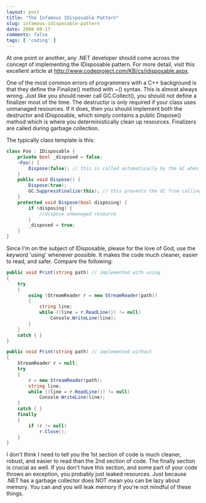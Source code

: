 ```yaml
---
layout: post
title: "The Infamous IDisposable Pattern"
slug: infamous-idisposable-pattern
date: 2008-09-17
comments: false
tags: [ 'coding' ]
---
```

At one point or another, any .NET developer should come across the concept of implementing the IDisposable pattern. For more detail, visit this excellent article at http://www.codeproject.com/KB/cs/idisposable.aspx.

One of the most common errors of programmers with a C++ background is that they define the Finalize() method with ~() syntax. This is almost always wrong. Just like you should never call GC.Collect(), you should not define a finalizer most of the time. The destructor is only required if your class uses unmanaged resources. If it does, then you should implement both the destructor and IDisposable, which simply contains a public Dispose() method which is where you deterministically clean up resources. Finalizers are called during garbage collection.

The typically class template is this:
``` csharp
class Foo : IDisposable {
    private bool _disposed = false;
    ~Foo() {
        Dispose(false); // this is called automatically by the GC when you forget to call Dispose() explicitly.
    }
    public void Dispose() {
        Dispose(true);
        GC.SuppressFinalize(this); // this prevents the GC from calling the finalizer, since you deterministically cleaned up resources already by calling Dispose().
    }
    protected void Dispose(bool disposing) {
        if (disposing) {
            //dispose unmanaged resource
        }
        _disposed = true;
    }
}
```
Since I'm on the subject of IDisposable, please for the love of God, use the keyword 'using' whenever possible. It makes the code much cleaner, easier to read, and safer. Compare the following:
``` csharp
public void Print(string path) // implemented with using
{
    try
    {
        using (StreamReader r = new StreamReader(path))
        {
            string line;
            while ((line = r.ReadLine()) != null)
                Console.WriteLine(line);
        }
    }
    catch { }
}

public void Print(string path) // implemented without
{
    StreamReader r = null;
    try
    {
        r = new StreamReader(path);
        string line;
        while ((line = r.ReadLine()) != null)
            Console.WriteLine(line);
    }
    catch { }
    finally
    {
        if (r != null)
            r.Close();
    }
}
```
I don't think I need to tell you the 1st section of code is much cleaner, robust, and easier to read than the 2nd section of code. The finally section is crucial as well. If you don't have this section, and some part of your code throws an exception, you probably just leaked resources. Just because .NET has a garbage collector does NOT mean you can be lazy about memory. You can and you will leak memory if you're not mindful of these things.
